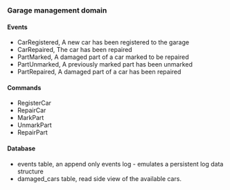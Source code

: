### Garage management domain

#### Events 
- CarRegistered,            A new car has been registered to the garage
- CarRepaired,              The car has been repaired
- PartMarked,               A damaged part of a car marked to be repaired
- PartUnmarked,             A previously marked part has been unmarked
- PartRepaired,             A damaged part of a car has been repaired



#### Commands
- RegisterCar
- RepairCar  
- MarkPart
- UnmarkPart
- RepairPart

#### Database 
- events table, an append only events log - emulates a persistent log data structure
- damaged_cars table, read side view of the available cars.
